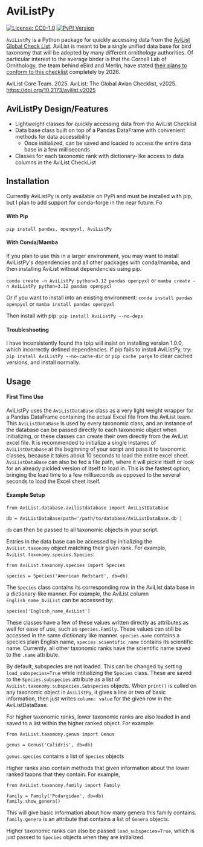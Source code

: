 # AviListPy
<!-- badges: start -->
[![License:
CC0-1.0](https://img.shields.io/badge/License-CC0%201.0-lightgrey.svg)](https://creativecommons.org/public-domain/cc0/)
[![PyPI Version](https://img.shields.io/pypi/v/AviListPy.svg)](https://pypi.python.org/pypi/AviListPy)
<!-- badges: end -->

`AviListPy` is a Python package for quickly accessing data from the [AviList Global Check List](https://www.avilist.org/checklist/v2025/). AviList is meant to be a single unified data base for bird taxonomy that will be adopted by many different ornithology authorities. Of particular interest to the average birder is that the Cornell Lab of Ornithology, the team behind eBird and Merlin, have stated [their plans to conform to this checklist](https://ebird.org/news/avilist-a-unified-global-checklist-of-the-worlds-birds-is-now-available) completely by 2026. 

<bold> AviList Core Team. 2025. AviList: The Global Avian Checklist, v2025. https://doi.org/10.2173/avilist.v2025 </bold>

## AviListPy Design/Features
- Lightweight classes for quickly accessing data from the AviList Checklist
- Data base class built on top of a Pandas DataFrame with convenient methods for data accessibility
  - Once initialized, can be saved and loaded to access the entire data base in a few milliseconds
- Classes for each taxonomic rank with dictionary-like access to data columns in the AviList CheckList

## Installation
Currently AviListPy is only available on PyPi and must be installed with pip, but I plan to add support for conda-forge in the near future. Fo

#### With Pip
`pip install pandas, openpyxl, AviListPy`

#### With Conda/Mamba
If you plan to use this in a larger environment, you may want to install AviListPy's dependencies and all other packages with conda/mamba, and then installing AviList without dependencies using pip.

`conda create -n AviListPy python=3.12 pandas openpyxl` or
`mamba create -n AviListPy python=3.12 pandas openpyxl`

Or if you want to install into an existing environment:
`conda install pandas openpyxl` or 
`mamba install pandas openpyxl`

Then install with pip:
`pip install AviListPy --no-deps`

#### Troubleshooting
I have inconsistently found tha tpip will insist on installing version 1.0.0, which incorrectly defined dependencies. If pip fails to install AviListPy, try:
`pip install AviListPy --no-cache-dir` or `pip cache purge` to clear cached versions, and install normally.

## Usage 
#### First Time Use
AviListPy uses the `AviListDataBase` class as a very light weight wrapper for a Pandas DataFrame containing the actual Excel file from the AviList team. This `AviListDataBase` is used by every taxonomic class, and an instance of the database can be passed directly to each taxonomic object when initializing, or these classes can create their own directly from the AviList excel file. It is recommended to initialize a single instanec of `AviListDatabase` at the beginning of your script and pass it to taxonomic classes, because it takes about 10 seconds to load the entire excel sheet. `AviListDataBase` can also be fed a file path, where it will pickle itself or look for an already pickled version of itself to load in. This is the fastest option, bringing the load time to a few milliseconds as opposed to the several seconds to load the Excel sheet itself.

#### Example Setup
```
from AviList.database.avilistdatabase import AviListDataBase

db = AviListDataBase(path='/path/to/database/AviListDataBase.db')
```
`db` can then be passed to all taxonomic objects in your script.

Entries in the data base can be accessed by initializing the `AviList.taxonomy` object matching their given rank. For example, `AviList.taxonomy.species.Species`:
```
from AviList.taxonomy.species import Species

species = Species('American Redstart', db=db)
```
The `Species` class contains its corresponding row in the AviList data base in a dictionary-like manner. For example, the AviList column `English_name_AviList` can be accessed by:
```
species['English_name_AviList']
```
These classes have a few of these values written directly as attributes as well for ease of use, such as `species.Family`. These values can still be accessed in the same dictionary like manner. 
`species.name` contains a species plain English name, `species.scientific_name` contains its scientific name. Currently, all other taxonomic ranks have the scientific name saved to the `.name` attribute.

By default, subspecies are not loaded. This can be changed by setting `load_subspecies=True` while intitializing the `Species` class. These are saved to the `Species.subspecies` attribute as a list of `AviList.taxonomy.subspecies.Subspecies` objects. 
When `print()` is called on any taxonomic object in `AviListPy`, it gives a line or two of basic information, then just writes `column: value` for the given row in the AviListDataBase.

For higher taxonomic ranks, lower taxonomic ranks are also loaded in and saved to a list within the higher ranked object. For example:
```
from AviList.taxomomy.genus import Genus

genus = Genus('Calidris', db=db)
```
`genus.species` contains a list of `Species` objects

Higher ranks also contain methods that given information about the lower ranked taxons that they contain. For example,
```
from AviList.taxonomy.family import Family

family = Family('Podargidae', db=db)
family.show_genera()
```
This will give basic information about how many genera this family contains. `family.genera` is an attribute that contains a list of `Genera` objects.

Higher taxonomic ranks can also be passed `load_subspecies=True`, which is just passed to `Species` objects when they are initialized.
